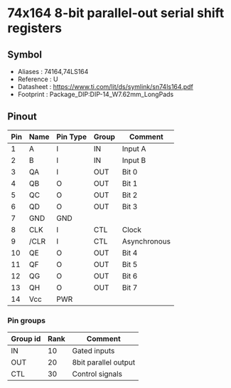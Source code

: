 # 74x164 8-bit parallel-out serial shift registers


## Symbol

* Aliases : 74164,74LS164
* Reference : U
* Datasheet : https://www.ti.com/lit/ds/symlink/sn74ls164.pdf
* Footprint : Package_DIP:DIP-14_W7.62mm_LongPads

## Pinout

|Pin|Name|Pin Type|Group|Comment|
|---|---|---|---|---|
|1|A|I|IN|Input A|
|2|B|I|IN|Input B|
|3|QA|I|OUT|Bit 0|
|4|QB|O|OUT|Bit 1|
|5|QC|O|OUT|Bit 2|
|6|QD|O|OUT|Bit 3|
|7|GND|GND|||
|8|CLK|I|CTL|Clock|
|9|/CLR|I|CTL|Asynchronous|
|10|QE|O|OUT|Bit 4|
|11|QF|O|OUT|Bit 5|
|12|QG|O|OUT|Bit 6|
|13|QH|O|OUT|Bit 7|
|14|Vcc|PWR|||

### Pin groups

|Group id|Rank|Comment|
|---|---|---|
|IN|10|Gated inputs|
|OUT|20|8bit parallel output|
|CTL|30|Control signals|
